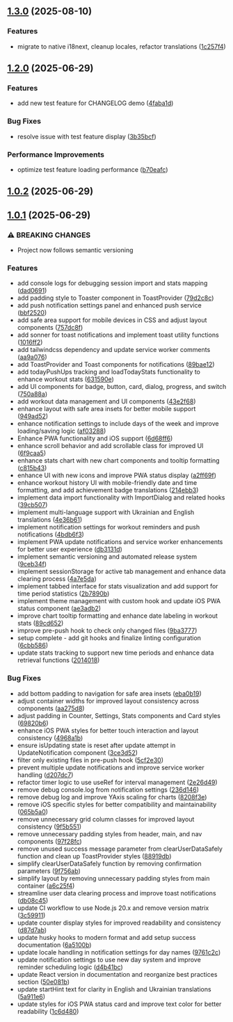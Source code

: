 ## [1.3.0](https://github.com/skynovua/push-app/compare/v1.2.0...v1.3.0) (2025-08-10)

### Features

- migrate to native i18next, cleanup locales, refactor translations ([1c257f4](https://github.com/skynovua/push-app/commit/1c257f47b04aca274bf7ccdedcb31187a71dfe96))

## [1.2.0](https://github.com/skynovua/push-app/compare/v1.0.2...v1.2.0) (2025-06-29)

### Features

- add new test feature for CHANGELOG demo ([4faba1d](https://github.com/skynovua/push-app/commit/4faba1da368ce17ef6cde8850a1b8f46a61c6397))

### Bug Fixes

- resolve issue with test feature display ([3b35bcf](https://github.com/skynovua/push-app/commit/3b35bcfe91d5e93498c4da06200a2e0424940a31))

### Performance Improvements

- optimize test feature loading performance ([b70eafc](https://github.com/skynovua/push-app/commit/b70eafc28319596e935e0d74cd67fcc32dfe081f))

## [1.0.2](https://github.com/skynovua/push-app/compare/v1.0.1...v1.0.2) (2025-06-29)

## [1.0.1](https://github.com/skynovua/push-app/compare/750a88a88f01b2b904034084537984dfbb149786...v1.0.1) (2025-06-29)

### ⚠ BREAKING CHANGES

- Project now follows semantic versioning

### Features

- add console logs for debugging session import and stats mapping ([dad0691](https://github.com/skynovua/push-app/commit/dad0691b0055c4342673f94a6bbc93c527f0392b))
- add padding style to Toaster component in ToastProvider ([79d2c8c](https://github.com/skynovua/push-app/commit/79d2c8c8f48ea50eb0637fdd28b3e295747138da))
- add push notification settings panel and enhanced push service ([bbf2520](https://github.com/skynovua/push-app/commit/bbf25203c27f1dec325623ccfa55f923241326f2))
- add safe area support for mobile devices in CSS and adjust layout components ([757dc8f](https://github.com/skynovua/push-app/commit/757dc8fa7f32cf76707e1c72ae122c2b4f6e891d))
- add sonner for toast notifications and implement toast utility functions ([1016ff2](https://github.com/skynovua/push-app/commit/1016ff23d9d1bb26e792f66865256a11ed38084e))
- add tailwindcss dependency and update service worker comments ([aa9a076](https://github.com/skynovua/push-app/commit/aa9a0767fc00baccf2cc9c09edd65dd8fb5be831))
- add ToastProvider and Toast components for notifications ([89bae12](https://github.com/skynovua/push-app/commit/89bae129c97b3adf2dedcd0273d453bf885acdef))
- add todayPushUps tracking and loadTodayStats functionality to enhance workout stats ([631590e](https://github.com/skynovua/push-app/commit/631590eaa37764c6eff44c6328907841cdc95632))
- add UI components for badge, button, card, dialog, progress, and switch ([750a88a](https://github.com/skynovua/push-app/commit/750a88a88f01b2b904034084537984dfbb149786))
- add workout data management and UI components ([43e2f68](https://github.com/skynovua/push-app/commit/43e2f687f26621bbea53bea8e4234232aaf1b258))
- enhance layout with safe area insets for better mobile support ([949ad52](https://github.com/skynovua/push-app/commit/949ad52c354872af72802374f7c95b4a940c7ab6))
- enhance notification settings to include days of the week and improve loading/saving logic ([af03288](https://github.com/skynovua/push-app/commit/af032885ddf47ec0e44ff9957bdfdcb818d57354))
- Enhance PWA functionality and iOS support ([6d68ff6](https://github.com/skynovua/push-app/commit/6d68ff60720317d63c3a94f32f0c20f9872484c4))
- enhance scroll behavior and add scrollable class for improved UI ([6f9caa5](https://github.com/skynovua/push-app/commit/6f9caa530f9d924fd1b762545c9366359d0919f2))
- enhance stats chart with new chart components and tooltip formatting ([c815b43](https://github.com/skynovua/push-app/commit/c815b439189c28b13f6c98a2a2989d7bbe223a3f))
- enhance UI with new icons and improve PWA status display ([a2ff69f](https://github.com/skynovua/push-app/commit/a2ff69f6d1543beca35b5220d9fb49faba051c21))
- enhance workout history UI with mobile-friendly date and time formatting, and add achievement badge translations ([214ebb3](https://github.com/skynovua/push-app/commit/214ebb34927b84ff82fc1fd0f8770b1aa155e895))
- implement data import functionality with ImportDialog and related hooks ([39cb507](https://github.com/skynovua/push-app/commit/39cb507c4fde1f1a6c95605fd62c883193f542f9))
- implement multi-language support with Ukrainian and English translations ([4e36b61](https://github.com/skynovua/push-app/commit/4e36b61cd32c87d4130e4f5d5b868bfd87b5a9ab))
- implement notification settings for workout reminders and push notifications ([4bdb6f3](https://github.com/skynovua/push-app/commit/4bdb6f3db54539a5f42f369f41ed56047d489f77))
- implement PWA update notifications and service worker enhancements for better user experience ([db3131d](https://github.com/skynovua/push-app/commit/db3131d5427a5990dfd8e0779de50b62fb659788))
- implement semantic versioning and automated release system ([9ceb34f](https://github.com/skynovua/push-app/commit/9ceb34f6bec62e92809a3f377c14a34d3e4f4b75))
- implement sessionStorage for active tab management and enhance data clearing process ([4a7e5da](https://github.com/skynovua/push-app/commit/4a7e5da9940ac7d9e6612d07dd44a8387c5139b5))
- implement tabbed interface for stats visualization and add support for time period statistics ([2b7890b](https://github.com/skynovua/push-app/commit/2b7890b935343a500af8a29a868d8d91e1435d06))
- implement theme management with custom hook and update iOS PWA status component ([ae3adb2](https://github.com/skynovua/push-app/commit/ae3adb2121c91507784577d17cc46ca2d8a0aeda))
- improve chart tooltip formatting and enhance date labeling in workout stats ([89cd652](https://github.com/skynovua/push-app/commit/89cd6520670beaa8d5673ad596c1bd2c7ec5b63c))
- improve pre-push hook to check only changed files ([9ba3777](https://github.com/skynovua/push-app/commit/9ba37778d94d68809f1f093eeece0c3803cd19f6))
- setup complete - add git hooks and finalize linting configuration ([6cbb586](https://github.com/skynovua/push-app/commit/6cbb58658ce266ec9d8ad963f037454aaae02646))
- update stats tracking to support new time periods and enhance data retrieval functions ([2014018](https://github.com/skynovua/push-app/commit/2014018e14a40f36642db2806bfa8d0b1f35f015))

### Bug Fixes

- add bottom padding to navigation for safe area insets ([eba0b19](https://github.com/skynovua/push-app/commit/eba0b190526858b35178da3d30f6b5db08dcff42))
- adjust container widths for improved layout consistency across components ([aa275d8](https://github.com/skynovua/push-app/commit/aa275d8bab9ca61a22109fe4d3ce90515ecff3a0))
- adjust padding in Counter, Settings, Stats components and Card styles ([69820b6](https://github.com/skynovua/push-app/commit/69820b6ff64b8dbe2387ab943d70af9916e66d66))
- enhance iOS PWA styles for better touch interaction and layout consistency ([4968a1b](https://github.com/skynovua/push-app/commit/4968a1b1b7ec4c1784fb17fcdd0e2f6f6741a665))
- ensure isUpdating state is reset after update attempt in UpdateNotification component ([3ce3d52](https://github.com/skynovua/push-app/commit/3ce3d52051f5f2ea64f8c26b78385d1f01649de9))
- filter only existing files in pre-push hook ([5cf2e30](https://github.com/skynovua/push-app/commit/5cf2e308d0420eda826a3e9d964a35aa1d044fd9))
- prevent multiple update notifications and improve service worker handling ([d207dc7](https://github.com/skynovua/push-app/commit/d207dc7b2f57e0d2fd84ef1e41358b50f023786d))
- refactor timer logic to use useRef for interval management ([2e26d49](https://github.com/skynovua/push-app/commit/2e26d49256d9862a85b433d47ac93434236c6dd9))
- remove debug console.log from notification settings ([236d146](https://github.com/skynovua/push-app/commit/236d146b5d5d2300c2d99f3c0fa1bfc20189ee89))
- remove debug log and improve YAxis scaling for charts ([8208f3e](https://github.com/skynovua/push-app/commit/8208f3e644f50281f5a90a55f16b5e21151d24da))
- remove iOS specific styles for better compatibility and maintainability ([065b5a0](https://github.com/skynovua/push-app/commit/065b5a082bbd98c00ae53bdce1a4cc5621b9836e))
- remove unnecessary grid column classes for improved layout consistency ([9f5b551](https://github.com/skynovua/push-app/commit/9f5b5511e358ebd648c66ad8316c22dc6e89e873))
- remove unnecessary padding styles from header, main, and nav components ([97f28fc](https://github.com/skynovua/push-app/commit/97f28fc4d512800d49873ef4f791b1fc51ae67fe))
- remove unused success message parameter from clearUserDataSafely function and clean up ToastProvider styles ([88919db](https://github.com/skynovua/push-app/commit/88919dbbf1e6522cb35aeee44fa94d16893d33e6))
- simplify clearUserDataSafely function by removing confirmation parameters ([9f756ab](https://github.com/skynovua/push-app/commit/9f756abaded9f9f50cd641cb3cfb7ee9c551dd6f))
- simplify layout by removing unnecessary padding styles from main container ([a6c25f4](https://github.com/skynovua/push-app/commit/a6c25f4a949e28a4b58fb88eee2fce1439137cd0))
- streamline user data clearing process and improve toast notifications ([db08c45](https://github.com/skynovua/push-app/commit/db08c456729ad8bce72dfc13a559eeff3e3263ab))
- update CI workflow to use Node.js 20.x and remove version matrix ([3c59911](https://github.com/skynovua/push-app/commit/3c5991195dcb6415b3aa593c614f06ab3f97d31c))
- update counter display styles for improved readability and consistency ([d87d7ab](https://github.com/skynovua/push-app/commit/d87d7abdf57b855a6f8272ed2ce824f3ecc526b9))
- update husky hooks to modern format and add setup success documentation ([6a5100b](https://github.com/skynovua/push-app/commit/6a5100b682e1b2ca399fde8928e647b31e349480))
- update locale handling in notification settings for day names ([9761c2c](https://github.com/skynovua/push-app/commit/9761c2ce81b7228c892f60ff5c5f0f7b756275af))
- update notification settings to use new day system and improve reminder scheduling logic ([d4b41bc](https://github.com/skynovua/push-app/commit/d4b41bc230e0d9179cdecec51821b7d7b022ac93))
- update React version in documentation and reorganize best practices section ([50e081b](https://github.com/skynovua/push-app/commit/50e081b8c1b1a10c63b5a7b7864231fd05ca9927))
- update startHint text for clarity in English and Ukrainian translations ([5a911e6](https://github.com/skynovua/push-app/commit/5a911e6f02f5c4c4d1c888576073d6ad5f53664e))
- update styles for iOS PWA status card and improve text color for better readability ([1c6d480](https://github.com/skynovua/push-app/commit/1c6d4800b1954f941320fdebe70e4d5bf18a33f1))
